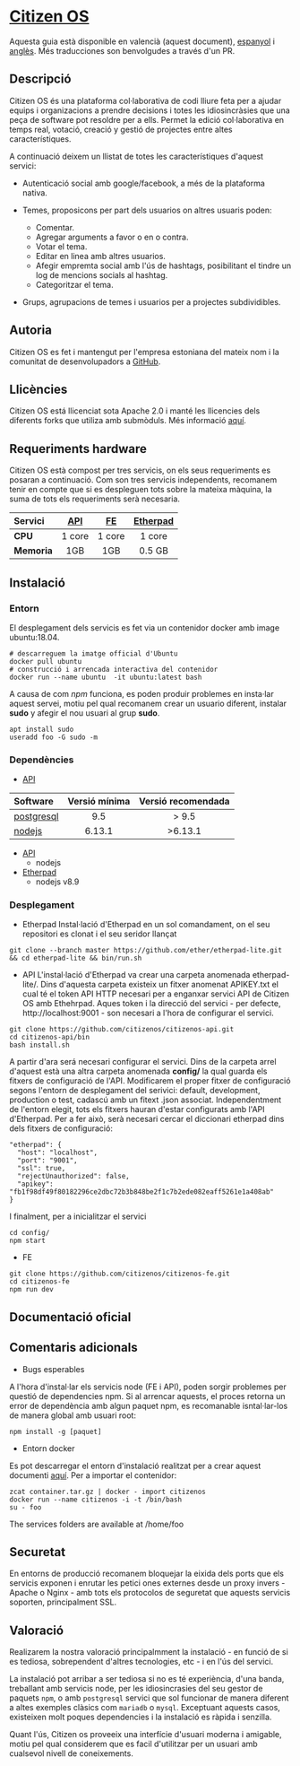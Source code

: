 # [Citizen OS](https://citizenos.com)

Aquesta guia està disponible en valencià (aquest document), [espanyol](README.md) i [anglès](README_en.md). Més traducciones son benvolgudes a través d'un PR.

## Descripció

Citizen OS és una plataforma col·laborativa de codi lliure feta per a ajudar equips i organizacions a prendre decisions i totes les idiosincràsies que una peça de software pot resoldre per a ells. Permet la edició col·laborativa en temps real, votació, creació y gestió de projectes entre altes característiques.

A continuació deixem un llistat de totes les característiques d'aquest servici:

 * Autenticació social amb google/facebook, a més de la plataforma nativa.
 * Temes, proposicons per part dels usuarios on altres usuaris poden:
 
 	* Comentar.
 	* Agregar arguments a favor o en o contra. 
 	* Votar el tema.
 	* Editar en linea amb altres usuarios.
 	* Afegir empremta social amb l'ús de hashtags, posibilitant el tindre un log de mencions socials al hashtag.
 	* Categoritzar el tema.
 	
* Grups, agrupacions de temes i usuarios per a projectes subdividibles.

## Autoria
Citizen OS es fet i mantengut per l'empresa estoniana del mateix nom i la comunitat de desenvolupadors a [GitHub](https://github.com/citizenos).


## Llicències

Citizen OS está llicenciat sota Apache 2.0 i manté les llicencies dels diferents forks que utiliza amb submòduls. Més informació [aquí](https://www.apache.org/licenses/LICENSE-2.0).

## Requeriments hardware

Citizen OS està compost per tres servicis, on els seus requeriments es posaran a continuació. Com son tres servicis independents, recomanem tenir en compte que si es despleguen tots sobre la mateixa màquina, la suma de tots els requeriments serà necesaria.

| Servici    | [API](https://github.com/citizenos/citizenos-api)    | [FE](https://github.com/citizenos/citizenos-fe)     |  [Etherpad](https://github.com/ether/etherpad-lite/) |
| :---------- |:-----: | :----: | :-------: |
| **CPU**     | 1 core | 1 core | 1 core    |
| **Memoria** | 1GB    | 1GB    | 0.5 GB	   |

## Instalació

### Entorn
El desplegament dels servicis es fet via un contenidor docker amb image ubuntu:18.04.

```
# descarreguem la imatge official d'Ubuntu
docker pull ubuntu 
# construcció i arrencada interactiva del contenidor
docker run --name ubuntu  -it ubuntu:latest bash 
``` 
A causa de com *npm* funciona, es poden produir problemes en insta·lar aquest servei, motiu pel qual recomanem crear un usuario diferent, instalar **sudo** y afegir el nou usuari al grup **sudo**.

```
apt install sudo
useradd foo -G sudo -m
```

### Dependències

- [API](https://github.com/citizenos/citizenos-api)

| Software   | Versió mínima | Versió recomendada|
| :-----     | :------------: |:-----------------: |
| [postgresql](https://www.postgresql.org/) | 9.5            | > 9.5              | 
| [nodejs](https://nodejs.org/es/)     | 6.13.1         | >6.13.1            |

- [API](https://github.com/citizenos/citizenos-api)
	- nodejs
- [Etherpad](https://github.com/ether/etherpad-lite/)
	- nodejs v8.9	

### Desplegament
- Etherpad
Instal·lació d'Etherpad en un sol comandament, on el seu repositori es clonat i el seu seridor llançat

```
git clone --branch master https://github.com/ether/etherpad-lite.git && cd etherpad-lite && bin/run.sh
```

- API
L'instal·lació d'Etherpad va crear una carpeta anomenada etherpad-lite/. Dins d'aquesta carpeta existeix un fitxer anomenat APIKEY.txt el cual té el token API HTTP necesari per a enganxar servici API de Citizen OS amb Ethehrpad. Aques token i la direcció del servici - per defecte, http://localhost:9001 - son necesari a l'hora de configurar el servici.

```
git clone https://github.com/citizenos/citizenos-api.git 
cd citizenos-api/bin
bash install.sh 
```
A partir d'ara será necesari configurar el servici. Dins de la carpeta arrel d'aquest està una altra carpeta anomenada **config/** la qual guarda els fitxers de configuració de l'API. Modificarem el proper fitxer de configuració segons l'entorn de desplegament del serivici: default, development, production o test, cadascú amb un fitext .json associat. Independentment de l'entorn elegit, tots els fitxers hauran d'estar configurats amb l'API d'Etherpad. Per a fer això, serà necesari cercar el diccionari etherpad dins dels fitxers de configuració:

```
"etherpad": {
  "host": "localhost", 
  "port": "9001", 
  "ssl": true,
  "rejectUnauthorized": false,
  "apikey": "fb1f98df49f80182296ce2dbc72b3b848be2f1c7b2ede082eaff5261e1a408ab"
}
```
I finalment, per a inicialitzar el servici

```
cd config/
npm start
```
- FE

```
git clone https://github.com/citizenos/citizenos-fe.git 
cd citizenos-fe
npm run dev
```

## Documentació oficial

## Comentaris adicionals
- Bugs esperables

A l'hora d'instal·lar els servicis node (FE i API), poden sorgir problemes per questió de dependencies npm. Si al arrencar aquests, el proces retorna un error de dependència amb algun paquet npm, es recomanable isntal·lar-los de manera global amb usuari root:
```
npm install -g [paquet]
```


- Entorn docker

Es pot descarregar el entorn d'instalació realitzat per a crear aquest documenti [aquí](/container.tar-).
Per a importar el contenidor:
```
zcat container.tar.gz | docker - import citizenos
docker run --name citizenos -i -t /bin/bash
su - foo
```
The services folders are available at /home/foo


## Securetat

En entorns de producció recomanem bloquejar la eixida dels ports que els servicis exponen i enrutar les petici
ones externes desde un proxy invers - Apache o Nginx - amb tots els protocolos de seguretat que aquests servicis soporten, principalment SSL.

## Valoració
Realizarem la nostra valoració principalmment la instalació - en funció de si es tediosa, sobrependent d'altres tecnologies, etc - i en l'ús del servici.

La instalació pot arribar a ser tediosa si no es té experiència, d'una banda, treballant amb servicis node, per les idiosincrasies del seu gestor de paquets ```npm```, o amb ```postgresql``` servici que sol funcionar de manera diferent a altes exemples clàsics com ```mariadb``` o ```mysql```. Exceptuant aquests casos, existeixen molt poques dependencies i la instalació es ràpida i senzilla.

Quant l'ús, Citizen os proveeix una interfície d'usuari moderna i amigable, motiu pel qual considerem que es facil d'utilitzar per un usuari amb cualsevol nivell de coneixements.
